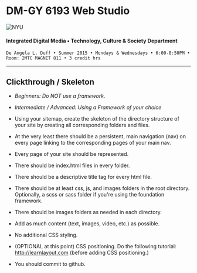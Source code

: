 # DM-GY 6193 Web Studio

![NYU](http://ws2.polishedsolid.com/de/nyu_soe_logo.png)
#### Integrated Digital Media • Technology, Culture & Society Department

    De Angela L. Duff • Summer 2015 • Mondays & Wednesdays • 6:00-8:50PM • Room: 2MTC MAGNET 811 • 3 credit hrs

---

## Clickthrough / Skeleton

* *Beginners: Do NOT use a framework.*
* *Intermediate / Advanced: Using a Framework of your choice*

* Using your sitemap, create the skeleton of the directory structure of your site by creating all corresponding folders and files. 
* At the very least there should be a persistent, main navigation (nav) on every page linking to the corresponding pages of your main nav. 
* Every page of your site should be represented.
* There should be index.html files in every folder.
* There should be a descriptive title tag for every html file.
* There should be at least css, js, and images folders in the root directory. Optionally, a scss or sass folder if you're using the foundation framework.
* There should be images folders as needed in each directory.
* Add as much content (text, images, video, etc.) as possible.
* No additional CSS styling.
* (OPTIONAL at this point) CSS positioning. Do the following tutorial: http://learnlayout.com (before adding CSS positioning.) 
* You should commit to github.












